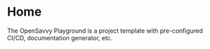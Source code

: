 # Home

The OpenSavvy Playground is a project template with pre-configured CI/CD, documentation generator, etc.
